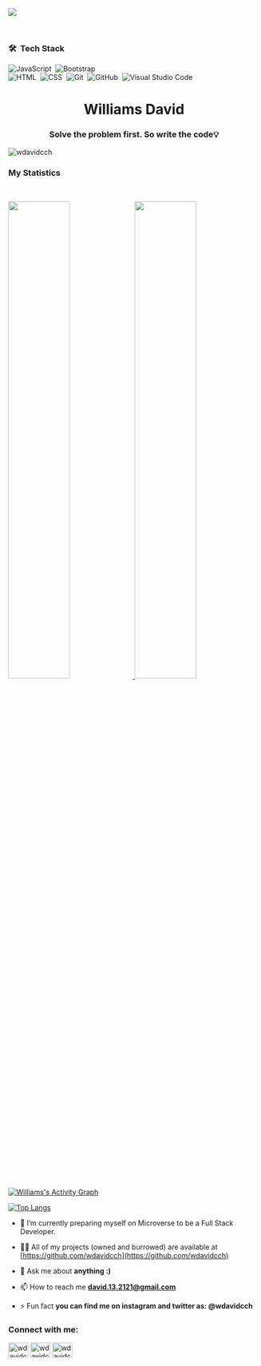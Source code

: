 <a href="https://www.youtube.com/watch?v=dQw4w9WgXcQ"><img src="https://user-images.githubusercontent.com/73097560/115834477-dbab4500-a447-11eb-908a-139a6edaec5c.gif"></a>


<br>

### 🛠 &nbsp;Tech Stack

![JavaScript](https://img.shields.io/badge/-JavaScript-05122A?style=flat&logo=javascript)&nbsp;
![Bootstrap](https://img.shields.io/badge/-Bootstrap-05122A?style=flat&logo=bootstrap&logoColor=563D7C)\
![HTML](https://img.shields.io/badge/-HTML-05122A?style=flat&logo=HTML5)&nbsp;
![CSS](https://img.shields.io/badge/-CSS-05122A?style=flat&logo=CSS3&logoColor=1572B6)&nbsp;
![Git](https://img.shields.io/badge/-Git-05122A?style=flat&logo=git)&nbsp;
![GitHub](https://img.shields.io/badge/-GitHub-05122A?style=flat&logo=github)&nbsp;
![Visual Studio Code](https://img.shields.io/badge/-Visual%20Studio%20Code-05122A?style=flat&logo=visual-studio-code&logoColor=007ACC)&nbsp;

<h1 align="center">Williams David</h1>
<h3 align="center">Solve the problem first. So write the code💡</h3>

<p align="left"> <img src="https://komarev.com/ghpvc/?username=wdavidcch&label=Profile%20views&color=1c1c1c&style=flat" alt="wdavidcch" /> </p>

### My Statistics

<br/>
<p align="left">
  <a href="https://github.com/wdavidcch/">
  <img width="49.5%" src="https://github-readme-stats.vercel.app/api?username=wdavidcch&show_icons=true&theme=gruvbox&hide_border=true" />
    <img width="49.5%" src="https://github-readme-streak-stats.herokuapp.com/?user=wdavidcch&theme=gruvbox&hide_border=true" />
  </a>
</p>
<br>


[![Williams's Activity Graph](https://activity-graph.herokuapp.com/graph?username=fourteen98&custom_title=wdavidcch's%20Contribution%20Graph&theme=gruvbox&bg_color=282828&hide_border=true&line=d1a01f&point=c58545)](https://github.com/fourteen98/)

[![Top Langs](https://github-readme-stats.vercel.app/api/top-langs/?username=anuraghazra&layout=compact)](https://github.com/anuraghazra/github-readme-stats)

<!-- <p align="left"> <a href="https://github.com/ryo-ma/github-profile-trophy"><img src="https://github-profile-trophy.vercel.app/?username=wdavidcch" alt="wdavidcch" /></a> </p> -->

- 💜 I’m currently preparing myself on Microverse to be a Full Stack Developer.

- 👨‍💻 All of my projects (owned and burrowed) are available at [https://github.com/wdavidcch](https://github.com/wdavidcch)

<!-- - 🤝 I’m looking to collaborate on project which uses any cloud platform, ansible, vagrant, docker, k8, c++/c, python, django etc -->

- 💬 Ask me about **anything :)**

- 📫 How to reach me **david.13.2121@gmail.com**

- ⚡ Fun fact **you can find me on instagram and twitter as: @wdavidcch**

<h3 align="left">Connect with me:</h3>
<p align="left">
<a href="https://twitter.com/wdavidcch" target="blank"><img align="center" src="https://cdn.jsdelivr.net/npm/simple-icons@3.0.1/icons/twitter.svg" alt="wdavidcch" height="30" width="40" /></a>
<a href="https://instagram.com/wdavidcch" target="blank"><img align="center" src="https://cdn.jsdelivr.net/npm/simple-icons@3.0.1/icons/instagram.svg" alt="wdavidcch" height="30" width="40" /></a>
<a href="https://instagram.com/wdavidcch" target="blank"><img align="center" src="https://cdn.jsdelivr.net/npm/simple-icons@3.0.1/icons/linkdin.svg" alt="wdavidcch" height="30" width="40" /></a>
</p>

